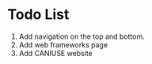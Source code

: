 # Todo List

1. Add navigation on the top and bottom.
2. Add web frameworks page
3. Add CANIUSE website
